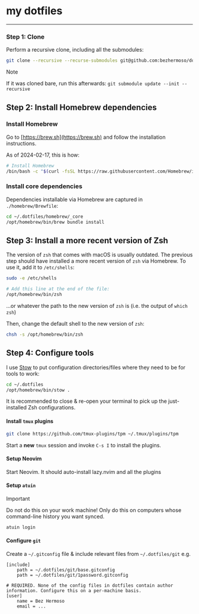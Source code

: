 # my dotfiles
---

### Step 1: Clone

Perform a recursive clone, including all the submodules:

```sh
git clone --recursive --recurse-submodules git@github.com:bezhermoso/dotfiles.git ~/.dotfiles
```

> [!NOTE]
> If it was cloned bare, run this afterwards: `git submodule update --init --recursive`

## Step 2: Install Homebrew dependencies

### Install Homebrew

Go to [https://brew.sh](https://brew.sh) and follow the installation instructions.

As of 2024-02-17, this is how:

```sh
# Install Homebrew
/bin/bash -c "$(curl -fsSL https://raw.githubusercontent.com/Homebrew/install/HEAD/install.sh)"
```

### Install core dependencies

Dependencies installable via Homebrew are captured in `./homebrew/Brewfile`:

```sh
cd ~/.dotfiles/homebrew/_core
/opt/homebrew/bin/brew bundle install
```

## Step 3: Install a more recent version of Zsh

The version of `zsh` that comes with macOS is usually outdated. The previous step should have installed a more recent version of `zsh` via Homebrew. To use it, add it to `/etc/shells`:

```sh
sudo -e /etc/shells

# Add this line at the end of the file:
/opt/homebrew/bin/zsh
```

...or whatever the path to the new version of `zsh` is (i.e. the output of `which zsh`)

Then, change the default shell to the new version of `zsh`:

```sh
chsh -s /opt/homebrew/bin/zsh
```

## Step 4: Configure tools

I use [Stow](https://www.gnu.org/software/stow/) to put configuration directories/files where they need to be for tools to work:

```sh
cd ~/.dotfiles
/opt/homebrew/bin/stow .
```

It is recommended to close & re-open your terminal to pick up the just-installed Zsh configurations.

#### Install `tmux` plugins

```sh
git clone https://github.com/tmux-plugins/tpm ~/.tmux/plugins/tpm
```

Start a **new** `tmux` session and invoke `C-s I` to install the plugins.

#### Setup Neovim

Start Neovim. It should auto-install lazy.nvim and all the plugins

#### Setup `atuin`

> [!IMPORTANT]
> Do not do this on your work machine! Only do this on computers whose command-line history you want synced.

```sh
atuin login
```

#### Configure `git`

Create a `~/.gitconfig` file & include relevant files from `~/.dotfiles/git` e.g.

```gitconfig
[include]
    path = ~/.dotfiles/git/base.gitconfig
    path = ~/.dotfiles/git/1password.gitconfig

# REQUIRED. None of the config files in dotfiles contain author information. Configure this on a per-machine basis.
[user]
	name = Bez Hermoso
	email = ...
```

